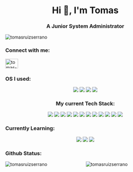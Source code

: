 <h1 align="center">Hi 👋, I'm Tomas</h1>
<h3 align="center">A Junior System Administrator</h3>

<p align="left"> <img src="https://komarev.com/ghpvc/?username=tomasruizserrano&label=Profile%20views&color=0e75b6&style=flat" alt="tomasruizserrano" /> </p>

<h3 align="left">Connect with me:</h3>
<p align="left">
<a href="https://linkedin.com/in/tomas-ruiz-serrano" target="blank"><img align="center" src="https://raw.githubusercontent.com/rahuldkjain/github-profile-readme-generator/master/src/images/icons/Social/linked-in-alt.svg" alt="tomas-ruiz-serrano" height="30" width="40" /></a>
</p>

<h3 align="left">OS I used:</h3>
<p align="center">
  <a>
    <img src="https://img.shields.io/badge/Windows-0078D6?style=for-the-badge&logo=windows&logoColor=white"/>
  </a>
  <a>
    <img src="https://img.shields.io/badge/Debian-D70A53?style=for-the-badge&logo=debian&logoColor=white"/>
  </a>
    <a>
    <img src="https://img.shields.io/badge/Kali-268BEE?style=for-the-badge&logo=kalilinux&logoColor=white"/>
  </a>
    <a>
    <img src="https://img.shields.io/badge/Ubuntu-E95420?style=for-the-badge&logo=ubuntu&logoColor=white"/>
  </a>
</p>

<h3 align="left"><p align="center">My current Tech Stack:</p></h3>
<p align="center">
  <a>
    <img src="https://img.shields.io/badge/Linux-FCC624?style=for-the-badge&logo=linux&logoColor=black"/>
  </a>
  <a>
    <img src="https://img.shields.io/badge/shell_script-%23121011.svg?style=for-the-badge&logo=gnu-bash&logoColor=white"/>
  </a>
  <a>
    <img src="https://img.shields.io/badge/python-3670A0?style=for-the-badge&logo=python&logoColor=ffdd54"/>
  </a>
    <a>
    <img src="https://img.shields.io/badge/Cloudflare-F38020?style=for-the-badge&logo=Cloudflare&logoColor=white"/>
  </a>
    <a>
    <img src="https://img.shields.io/badge/MariaDB-003545?style=for-the-badge&logo=mariadb&logoColor=white"/>
  </a>
    <a>
    <img src="https://img.shields.io/badge/mysql-%2300f.svg?style=for-the-badge&logo=mysql&logoColor=white"/>
  </a>
    <a>
    <img src="https://img.shields.io/badge/postgres-%23316192.svg?style=for-the-badge&logo=postgresql&logoColor=white"/>
  </a>
    <a>
    <img src="https://img.shields.io/badge/tailwindcss-%2338B2AC.svg?style=for-the-badge&logo=tailwind-css&logoColor=white"/>
  </a>
  <a>
    <img src="https://img.shields.io/badge/nginx-%23009639.svg?style=for-the-badge&logo=nginx&logoColor=white"/>
  </a>
  <a>
    <img src="https://img.shields.io/badge/apache-%23D42029.svg?style=for-the-badge&logo=apache&logoColor=white"/>
  </a>
  <a>
    <img src="https://img.shields.io/badge/html5-%23E34F26.svg?style=for-the-badge&logo=html5&logoColor=white"/>
  </a>
  <a>
    <img src="https://img.shields.io/badge/css3-%231572B6.svg?style=for-the-badge&logo=css3&logoColor=white"/>
  </a>
</p>

<h3 align="left">Currently Learning:</h3>
<p align="center">
  <a>
    <img src="https://img.shields.io/badge/Freecodecamp-%23123.svg?&style=for-the-badge&logo=freecodecamp&logoColor=green"/>
  </a>
  <a>
    <img src="https://img.shields.io/badge/MDN_Web_Docs-black?style=for-the-badge&logo=mdnwebdocs&logoColor=white"/>
  </a>
  <a>
    <img src="https://img.shields.io/badge/Codewars-B1361E?style=for-the-badge&logo=codewars&logoColor=grey"/>
  </a>
</p>

<h3 align="left">Github Status:</h3>
<p align="center">
 <img align="left" src="https://github-readme-stats.vercel.app/api/top-langs?username=tomasruizserrano&show_icons=true&locale=en&layout=compact" alt="tomasruizserrano" />
 <img align="center" src="https://github-readme-stats.vercel.app/api?username=tomasruizserrano&show_icons=true&locale=en" alt="tomasruizserrano" />
</p> 


